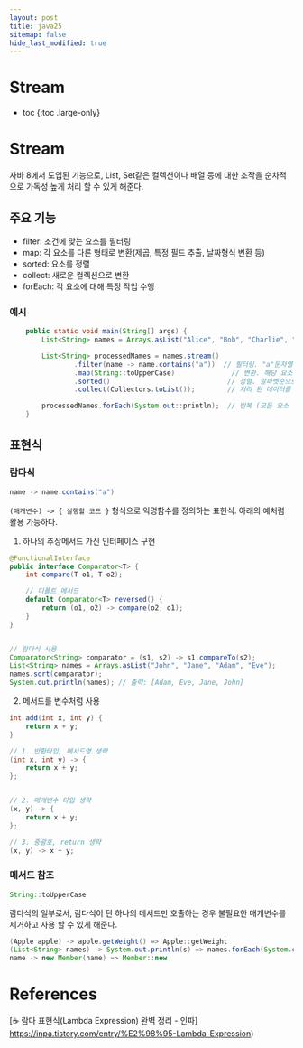 ```yaml
---
layout: post
title: java25
sitemap: false
hide_last_modified: true
---
```

# Stream

* toc
{:toc .large-only}

# Stream

자바 8에서 도입된 기능으로, List, Set같은 컬렉션이나 배열 등에 대한 조작을 순차적으로 가독성 높게 처리 할 수 있게 해준다.

## 주요 기능

- filter: 조건에 맞는 요소를 필터링
- map: 각 요소를 다른 형태로 변환(제곱, 특정 필드 추출, 날짜형식 변환 등)
- sorted: 요소를 정렬
- collect: 새로운 컬렉션으로 변환
- forEach: 각 요소에 대해 특정 작업 수행

### 예시

```java
    public static void main(String[] args) {
        List<String> names = Arrays.asList("Alice", "Bob", "Charlie", "David", "Edward", "Catherine");

        List<String> processedNames = names.stream()
                .filter(name -> name.contains("a"))  // 필터링. "a"문자열을 포함하고 있는 요소 검색
                .map(String::toUpperCase)              // 변환. 해당 요소를 대문자화
                .sorted()                             // 정렬. 알파벳순으로 sorting.내림차순은 .sorted(Comparator.reverseOrder())
                .collect(Collectors.toList());        // 처리 된 데이터를 List화

        processedNames.forEach(System.out::println);  // 반복 (모든 요소 출력)
    }
```

## 표현식

### 람다식

```java
name -> name.contains("a")
```

`(매개변수) -> { 실행할 코드 }` 형식으로 익명함수를 정의하는 표현식.
아래의 예처럼 활용 가능하다.

1. 하나의 추상메서드 가진 인터페이스 구현

```java
@FunctionalInterface
public interface Comparator<T> {
    int compare(T o1, T o2);

    // 디폴트 메서드
    default Comparator<T> reversed() {
        return (o1, o2) -> compare(o2, o1);
    }
}


// 람다식 사용
Comparator<String> comparator = (s1, s2) -> s1.compareTo(s2);
List<String> names = Arrays.asList("John", "Jane", "Adam", "Eve");
names.sort(comparator);
System.out.println(names); // 출력: [Adam, Eve, Jane, John]
```

2. 메서드를 변수처럼 사용

```java
int add(int x, int y) {
    return x + y;
}

// 1. 반환타입, 메서드명 생략
(int x, int y) -> {
	return x + y;
};


// 2. 매개변수 타입 생략
(x, y) -> {
	return x + y;
};

// 3. 중괄호, return 생략
(x, y) -> x + y;
```

### 메서드 참조

```java
String::toUpperCase
```

람다식의 일부로서, 람다식이 단 하나의 메서드만 호출하는 경우 불필요한 매개변수를 제거하고 사용 할 수 있게 해준다.

```java
(Apple apple) -> apple.getWeight() => Apple::getWeight
(List<String> names) -> System.out.println(s) => names.forEach(System.out::println)
name -> new Member(name) => Member::new
```

# References

[☕ 람다 표현식(Lambda Expression) 완벽 정리 - 인파] https://inpa.tistory.com/entry/%E2%98%95-Lambda-Expression)
